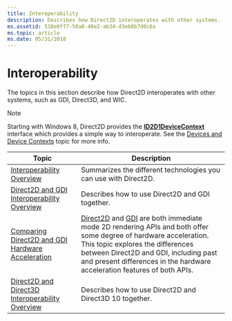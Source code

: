 ```yaml
---
title: Interoperability
description: Describes how Direct2D interoperates with other systems.
ms.assetid: 538e0ff7-50a8-40e2-ab34-d3eb6b7d0c6a
ms.topic: article
ms.date: 05/31/2018
---
```


# Interoperability

The topics in this section describe how Direct2D interoperates with other systems, such as GDI, Direct3D, and WIC.

> [!Note]  
> Starting with Windows 8, Direct2D provides the [**ID2D1DeviceContext**](/windows/win32/api/d2d1_1/nn-d2d1_1-id2d1devicecontext) interface which provides a simple way to interoperate. See the [Devices and Device Contexts](devices-and-device-contexts.md) topic for more info.

 



| Topic                                                                                                           | Description                                                                                                                                                                                                                                                                                                                            |
|-----------------------------------------------------------------------------------------------------------------|----------------------------------------------------------------------------------------------------------------------------------------------------------------------------------------------------------------------------------------------------------------------------------------------------------------------------------------|
| [Interoperability Overview](interoperability-overview.md)<br/>                                           | Summarizes the different technologies you can use with Direct2D.<br/>                                                                                                                                                                                                                                                            |
| [Direct2D and GDI Interoperability Overview](direct2d-and-gdi-interoperation-overview.md)<br/>           | Describes how to use Direct2D and GDI together.<br/>                                                                                                                                                                                                                                                                             |
| [Comparing Direct2D and GDI Hardware Acceleration](comparing-direct2d-and-gdi.md)<br/>                   | [Direct2D](./direct2d-portal.md) and [GDI](/windows/desktop/gdi/windows-gdi) are both immediate mode 2D rendering APIs and both offer some degree of hardware acceleration. This topic explores the differences between Direct2D and GDI, including past and present differences in the hardware acceleration features of both APIs.<br/> |
| [Direct2D and Direct3D Interoperability Overview](direct2d-and-direct3d-interoperation-overview.md)<br/> | Describes how to use Direct2D and Direct3D 10 together.<br/>                                                                                                                                                                                                                                                                     |



 

 


